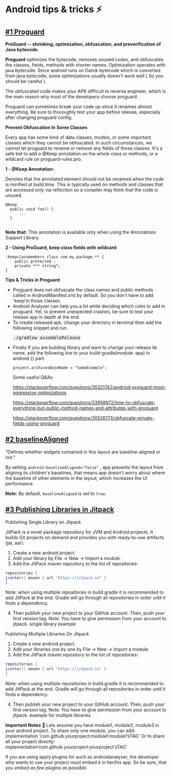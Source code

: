 # Android tips & tricks ⚡️

## [#1 Proguard](https://rozeridilar.com/2019/12/27/proguard/)

<strong>ProGuard -- shrinking, optimization, obfuscation, and preverification of Java bytecode.</strong>

<strong>Proguard</strong> optimizes the bytecode, removes unused codes, and obfuscates the classes, fields, methods with shorter names. Optimization operates with java bytecode. Since android runs on Dalvik bytecode which is converted from java bytecode, some optimizations usually doesn't work well ( So you should be careful ).

The obfuscated code makes your APK difficult to reverse engineer, which is the main reason why most of the developers choose proguard.

Proguard can sometimes break your code up since it renames almost everything. Be sure to thoroughly test your app before release, especially after changing proguard config.

<strong>Prevent Obfuscation In Some Classes</strong>

Every app has some kind of data classes, models, or some important classes which they cannot be obfuscated. In such circumstances, we cannot let proguard to rename or remove any fields of those classes. It's a safe bet to add a @Keep annotation on the whole class or methods, or a wildcard rule on proguard-rules.pro.

<strong>1 - @Keep Annotation:</strong>

Denotes that the annotated element should not be renamed when the code is minified at build time. This is typically used on methods and classes that are accessed only via reflection so a compiler may think that the code is unused.
<pre><code>@Keep
  public void foo() {
      ...
  }
 </code></pre>
<strong>Note that:</strong> This annotation is available only when using the Annotations Support Library.

<strong>2 - Using ProGuard, keep class fields with wildcard:</strong>
<pre class="default prettyprint prettyprinted"><code><span class="pun">-</span><span class="pln">keepclassmembers </span><span class="kwd">class</span><span class="pln"> com</span><span class="pun">.</span><span class="kwd">my</span><span class="pun">.</span><span class="kwd">package</span><span class="pun">.**</span> <span class="pun">{</span>
    <span class="kwd">public</span> <span class="kwd">protected</span> <span class="str"><fields></span><span class="pun">;</span>
    <span class="kwd">private</span> <span class="pun">***</span> <span class="kwd">string</span><span class="pun">*;</span>
<span class="pun">}</span></code></pre>
<strong>Tips & Tricks in Proguard</strong>
<ul>
 	<li>Proguard does not obfuscate the class names and public methods called in AndroidManifest.xml by default. So you don't have to add 'keep'in those classes.</li>
 	<li>Android Analyser can help you a lot while deciding which rules to add in proguard. Yet, to prevent unexpected crashes, be sure to test your release app in depth at the end.</li>
 	<li>To create released apk, change your directory in terminal then add the following snippet and run.
<pre class="default prettyprint prettyprinted"><span style="color:#222222;font-family:monospace;"><span style="background-color:#e9ebec;">./gradlew assembleRelease</span></span></pre>
</li>
 	<li>Finally If you are building library and want to change your release lib name, add the following line to your build-gradle(module: app) in android {} part.
<pre class="default prettyprint prettyprinted"><code><span class="pln">project</span><span class="pun">.</span><span class="pln">archivesBaseName </span><span class="pun">=</span> <span class="str">"SomeExample"</span><span class="pun">;
</span></code></pre>
<p class="p4"><span class="s1">Some useful Q&As:</span></p>
<p class="p3"><span class="s1"><a href="https://stackoverflow.com/questions/35321742/android-proguard-most-aggressive-optimizations">https://stackoverflow.com/questions/35321742/android-proguard-most-aggressive-optimizations</a></span></p>
<p class="p3"><span class="s1"><a href="https://stackoverflow.com/questions/33958972/how-to-obfuscate-everything-but-public-method-names-and-attributes-with-proguard">https://stackoverflow.com/questions/33958972/how-to-obfuscate-everything-but-public-method-names-and-attributes-with-proguard</a></span></p>
<p class="p3"><span class="s1"><a href="https://stackoverflow.com/questions/30526173/obfuscate-private-fields-using-proguard">https://stackoverflow.com/questions/30526173/obfuscate-private-fields-using-proguard</a></span></p>

</li>
</ul>

## [#2 baselineAligned](https://rozeridilar.com/2020/03/11/baselinealigned-2/)

"Defines whether widgets contained in this layout are baseline-aligned or not."

By setting <code>android:baselineAligned="false"</code> , app prevents the layout from aligning its children's baselines, that means app doesn't worry about where the baseline of other elements in the layout, which increases the UI performance.

<strong>Note:</strong> By default, <code>baselineAligned</code> is set to <code>true</code>.


## [#3 Publishing Libraries in Jitpack](https://rozeridilar.com/2020/03/11/publishing-libraries-on-jitpack/)

Publishing Single Library on Jitpack

JitPack is a novel package repository for JVM and Android projects. It builds Git projects on demand and provides you with ready-to-use artifacts (jar, aar).
1. Create a new android project.
1. Add your library by File -> New -> Import a module.
1. Add the JitPack maven repository to the list of repositories:
```java
repositories {
jcenter() maven { url "https://jitpack.io" }
}
```

Note: when using multiple repositories in build.gradle it is recommended to add JitPack at the end. Gradle will go through all repositories in order until it finds a dependency.

4. Then publish your new project to your GitHub account. Then, push your first version tag.
Note: You have to give permission from your account to jitpack.
single library example

Publishing Multiple Libraries On Jitpack

1. Create a new android project.
1. Add your libraries one by one by File -> New -> Import a module.
1. Add the JitPack maven repository to the list of repositories:
```java
repositories {
jcenter() maven { url "https://jitpack.io" }
}
```

Note: when using multiple repositories in build.gradle it is recommended to add JitPack at the end. Gradle will go through all repositories in order until it finds a dependency.

4. Then publish your new project to your GitHub account. Then, push your first version tag.
Note: You have to give permission from your account to jitpack.
example for multiple libraries

**Important Notes** 🚀
Lets assume you have module1, module2, module3 in your android project.
To share only one module, you can add:
implementation ‘com.github.yourproject:module1:module1’sTAG'
Or to share all your project directly:
implementation’com.github.yourproject:yourproject'sTAG'

If you are using apply plugins for such as androidanalyser, the developer who wants to use your project _must_ embed it in her/his app. So be sure, that you _embed as few plugins as possible_.
